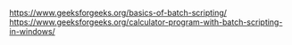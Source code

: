 https://www.geeksforgeeks.org/basics-of-batch-scripting/
https://www.geeksforgeeks.org/calculator-program-with-batch-scripting-in-windows/

